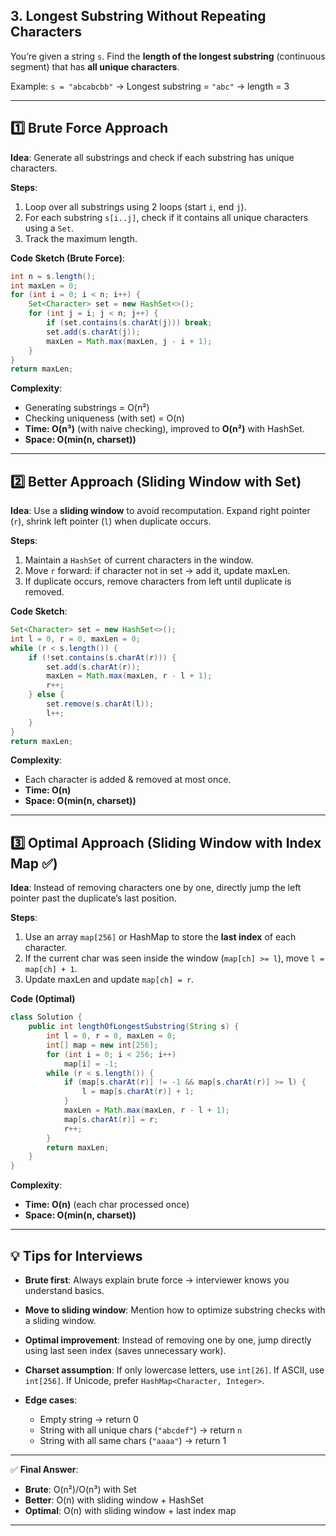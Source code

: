 ## 3. Longest Substring Without Repeating Characters

You’re given a string `s`. Find the **length of the longest substring** (continuous segment) that has **all unique characters**.

Example:
`s = "abcabcbb"` → Longest substring = `"abc"` → length = 3

---

## 1️⃣ Brute Force Approach

**Idea**: Generate all substrings and check if each substring has unique characters.

**Steps**:

1. Loop over all substrings using 2 loops (start `i`, end `j`).
2. For each substring `s[i..j]`, check if it contains all unique characters using a `Set`.
3. Track the maximum length.

**Code Sketch (Brute Force)**:

```java
int n = s.length();
int maxLen = 0;
for (int i = 0; i < n; i++) {
    Set<Character> set = new HashSet<>();
    for (int j = i; j < n; j++) {
        if (set.contains(s.charAt(j))) break;
        set.add(s.charAt(j));
        maxLen = Math.max(maxLen, j - i + 1);
    }
}
return maxLen;
```

**Complexity**:

* Generating substrings = O(n²)
* Checking uniqueness (with set) = O(n)
* **Time: O(n³)** (with naive checking), improved to **O(n²)** with HashSet.
* **Space: O(min(n, charset))**

---

## 2️⃣ Better Approach (Sliding Window with Set)

**Idea**: Use a **sliding window** to avoid recomputation. Expand right pointer (`r`), shrink left pointer (`l`) when duplicate occurs.

**Steps**:

1. Maintain a `HashSet` of current characters in the window.
2. Move `r` forward: if character not in set → add it, update maxLen.
3. If duplicate occurs, remove characters from left until duplicate is removed.

**Code Sketch**:

```java
Set<Character> set = new HashSet<>();
int l = 0, r = 0, maxLen = 0;
while (r < s.length()) {
    if (!set.contains(s.charAt(r))) {
        set.add(s.charAt(r));
        maxLen = Math.max(maxLen, r - l + 1);
        r++;
    } else {
        set.remove(s.charAt(l));
        l++;
    }
}
return maxLen;
```

**Complexity**:

* Each character is added & removed at most once.
* **Time: O(n)**
* **Space: O(min(n, charset))**

---

## 3️⃣ Optimal Approach (Sliding Window with Index Map ✅)

**Idea**: Instead of removing characters one by one, directly jump the left pointer past the duplicate’s last position.

**Steps**:

1. Use an array `map[256]` or HashMap to store the **last index** of each character.
2. If the current char was seen inside the window (`map[ch] >= l`), move `l = map[ch] + 1`.
3. Update maxLen and update `map[ch] = r`.

**Code (Optimal)** 
```java
class Solution {
    public int lengthOfLongestSubstring(String s) {
        int l = 0, r = 0, maxLen = 0;
        int[] map = new int[256];
        for (int i = 0; i < 256; i++)
            map[i] = -1;
        while (r < s.length()) {
            if (map[s.charAt(r)] != -1 && map[s.charAt(r)] >= l) {
                l = map[s.charAt(r)] + 1;
            }
            maxLen = Math.max(maxLen, r - l + 1);
            map[s.charAt(r)] = r;
            r++;
        }
        return maxLen;
    }
}
```

**Complexity**:

* **Time: O(n)** (each char processed once)
* **Space: O(min(n, charset))**

---

## 💡 Tips for Interviews

* **Brute first**: Always explain brute force → interviewer knows you understand basics.
* **Move to sliding window**: Mention how to optimize substring checks with a sliding window.
* **Optimal improvement**: Instead of removing one by one, jump directly using last seen index (saves unnecessary work).
* **Charset assumption**: If only lowercase letters, use `int[26]`. If ASCII, use `int[256]`. If Unicode, prefer `HashMap<Character, Integer>`.
* **Edge cases**:

  * Empty string → return 0
  * String with all unique chars (`"abcdef"`) → return `n`
  * String with all same chars (`"aaaa"`) → return 1

---

✅ **Final Answer**:

* **Brute**: O(n²)/O(n³) with Set
* **Better**: O(n) with sliding window + HashSet
* **Optimal**: O(n) with sliding window + last index map

---
